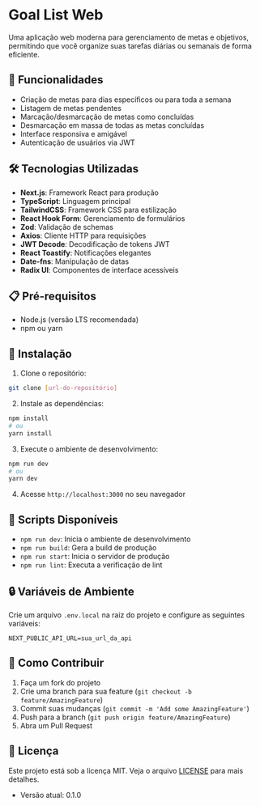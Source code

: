 # Goal List Web

Uma aplicação web moderna para gerenciamento de metas e objetivos, permitindo que você organize suas tarefas diárias ou semanais de forma eficiente.

## 🚀 Funcionalidades

- Criação de metas para dias específicos ou para toda a semana
- Listagem de metas pendentes
- Marcação/desmarcação de metas como concluídas
- Desmarcação em massa de todas as metas concluídas
- Interface responsiva e amigável
- Autenticação de usuários via JWT

## 🛠️ Tecnologias Utilizadas

- **Next.js**: Framework React para produção
- **TypeScript**: Linguagem principal
- **TailwindCSS**: Framework CSS para estilização
- **React Hook Form**: Gerenciamento de formulários
- **Zod**: Validação de schemas
- **Axios**: Cliente HTTP para requisições
- **JWT Decode**: Decodificação de tokens JWT
- **React Toastify**: Notificações elegantes
- **Date-fns**: Manipulação de datas
- **Radix UI**: Componentes de interface acessíveis

## 📋 Pré-requisitos

- Node.js (versão LTS recomendada)
- npm ou yarn

## 🔧 Instalação

1. Clone o repositório:
```bash
git clone [url-do-repositório]
```

2. Instale as dependências:
```bash
npm install
# ou
yarn install
```

3. Execute o ambiente de desenvolvimento:
```bash
npm run dev
# ou
yarn dev
```

4. Acesse `http://localhost:3000` no seu navegador

## 🚀 Scripts Disponíveis

- `npm run dev`: Inicia o ambiente de desenvolvimento
- `npm run build`: Gera a build de produção
- `npm run start`: Inicia o servidor de produção
- `npm run lint`: Executa a verificação de lint

## 🔒 Variáveis de Ambiente

Crie um arquivo `.env.local` na raiz do projeto e configure as seguintes variáveis:

```env
NEXT_PUBLIC_API_URL=sua_url_da_api
```

## 🤝 Como Contribuir

1. Faça um fork do projeto
2. Crie uma branch para sua feature (`git checkout -b feature/AmazingFeature`)
3. Commit suas mudanças (`git commit -m 'Add some AmazingFeature'`)
4. Push para a branch (`git push origin feature/AmazingFeature`)
5. Abra um Pull Request

## 📝 Licença

Este projeto está sob a licença MIT. Veja o arquivo [LICENSE](LICENSE) para mais detalhes.

- Versão atual: 0.1.0
